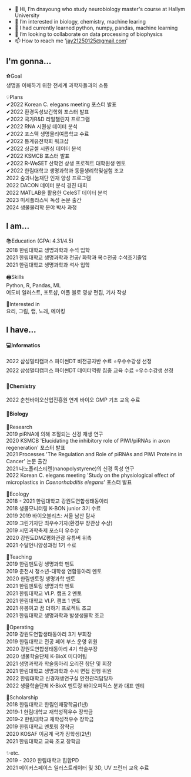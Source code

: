 - 👋 Hi, I’m dnayoung who study neurobiology master's course at Hallym University 
- 👀 I’m interested in biology, chemistry, machine learing
- 🌱 I had currently learned python, numpy, pandas, machine learning
- 💞️ I’m looking to collaborate on data processing of biophysics  
- 📫 How to reach me 'jay21250125@gmail.com'

## I'm gonna...

⚽Goal  
생명을 이해하기 위한 전세계 과학자들과의 소통

💡Plans  
✔2022 Korean C. elegans meeting 포스터 발표  
✔2022 환경독성보건학회 포스터 발표  
✔2022 국가R&D 리얼챌린지 프로그램  
✔2022 RNA 시퀀싱 데이터 분석  
✔2022 포스텍 생명물리여름학교 수료  
✔2022 통계유전학회 워크샵  
✔2022 싱글셀 시퀀싱 데이터 분석  
✔2022 KSMCB 포스터 발표  
✔2022 R-WeSET 산학연 상생 프로젝트 대학원생 멘토  
✔2022 한림대학교 생명과학과 동물생리학및실험 조교  
2022 숲과나눔재단 인재 양성 프로그램  
2022 DACON 데이터 분석 경진 대회  
2022 MATLAB을 활용한 CeleST 데이터 분석  
2023 미세플라스틱 독성 논문 출간  
2024 생물물리학 분야 박사 과정  

## I am...

📚Education (GPA: 4.31/4.5)  
2018 한림대학교 생명과학과 수석 입학  
2021 한림대학교 생명과학과 전공/ 화학과 복수전공 수석조기졸업  
2021 한림대학교 생명과학과 석사 입학  

🖨Skills  
Python, R, Pandas, ML  
어도비 일러스트, 포토샵, 어플 블로 영상 편집, 기사 작성  

🍳Interested in  
요리, 그림, 랩, 노래, 메이킹  

## I have...

#### 💻Informatics  
2022 삼성멀티캠퍼스 파이썬DT 비전공자반 수료 ⭐우수수강생 선정  
2022 삼성멀티캠퍼스 파이썬DT 데이터역량 집중 교육 수료 ⭐우수수강생 선정  

#### 🧪Chemistry  
2022 춘천바이오산업진흥원 연계 바이오 GMP 기초 교육 수료  

#### 🌱Biology  
🧬Research  
2019 piRNA에 의해 조절되는 신경 재생 연구  
2020 KSMCB 'Elucidating the inhibitory role of PIWI/piRNAs in axon regeneration' 포스터 발표  
2021 Processes 'The Regulation and Role of piRNAs and PIWI Proteins in Cancer' 논문 출간  
2021 나노폴리스티렌(nanopolystyrene)의 신경 독성 연구  
2022 Korean C. elegans meeting 'Study on the physiological effect of microplastics in *Caenorhabditis elegans*' 포스터 발표
  

🌳Ecology  
2018 - 2021 한림대학교 강원도연합생태동아리  
2018 생물모니터링 K-BON junior 3기 수료  
2019 2019 바이오블리츠: 서울 남산 탐사  
2019 그린기자단 최우수기자(환경부 장관상 수상)  
2019 시민과학축제 포스터 우수상    
2020 강원도DMZ평화관광 유튜버 위촉  
2021 수달언니양성과정 1기 수료  

📝Teaching  
2019 한림멘토링 생명과학 멘토  
2019 춘천시 청소년-대학생 연합동아리 멘토  
2020 한림멘토링 생명과학 멘토  
2021 한림멘토링 생명과학 멘토  
2021 한림대학교 VI.P. 캠프 2 멘토  
2021 한림대학교 VI.P. 캠프 1 멘토  
2021 유봉여고 꿈 더하기 프로젝트 조교  
2021 한림대학교 생명과학과 발생생물학 조교  

🎤Operating  
2019 강원도연합생태동아리 3기 부회장  
2019 한림대학교 전공 페어 부스 운영 위원  
2020 강원도연합생태동아리 4기 학술부장  
2020 생물학술단체 K-BioX 미디어팀  
2021 생명과학과 학술동아리 오리진 창단 및 회장  
2021 한림대학교 생명과학과 수시 면접 진행 위원  
2022 한림대학교 신경재생연구실 안전관리담당자   
2022 생물학술단체 K-BioX 멘토링 바이오피직스 분과 대표 멘티  

🥇Scholarship  
2018 한림대학교 한림인재장학금(1년)  
2019-1 한림대학교 재학성적우수 장학금  
2019-2 한림대학교 재학성적우수 장학금  
2019 한림대학교 멘토링 장학금  
2020 KOSAF 이공계 국가 장학생(2년)  
2021 한림대학교 교육 조교 장학금  

✨etc.  
2019 - 2020 한림대학교 힙합PD  
2021 메이커스페이스 일러스트레이터 및 3D, UV 프린터 교육 수료  
